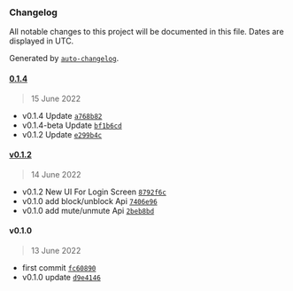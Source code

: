 ### Changelog

All notable changes to this project will be documented in this file. Dates are displayed in UTC.

Generated by [`auto-changelog`](https://github.com/CookPete/auto-changelog).

#### [0.1.4](https://git.echelon4.space/sk7n4k3d/fedispace/compare/v0.1.2...0.1.4)

> 15 June 2022

- v0.1.4 Update [`a768b82`](https://git.echelon4.space/sk7n4k3d/fedispace/commit/a768b8284eb509c42fb79ce95e219b2724bfd847)
- v0.1.4-beta Update [`bf1b6cd`](https://git.echelon4.space/sk7n4k3d/fedispace/commit/bf1b6cdf0d921760de6f9df49521f8dab2aa9f9a)
- v0.1.2 Update [`e299b4c`](https://git.echelon4.space/sk7n4k3d/fedispace/commit/e299b4c388d72a6fac97bef6e39a710ede65c928)

#### [v0.1.2](https://git.echelon4.space/sk7n4k3d/fedispace/compare/v0.1.0...v0.1.2)

> 14 June 2022

- v0.1.2 New UI For Login Screen [`8792f6c`](https://git.echelon4.space/sk7n4k3d/fedispace/commit/8792f6c8bbf3e820fba39f185effb29ef620f4c0)
- v0.1.0 add block/unblock Api [`7406e96`](https://git.echelon4.space/sk7n4k3d/fedispace/commit/7406e960b2032bef1a697a3bd22b0d121b486520)
- v0.1.0 add mute/unmute Api [`2beb8bd`](https://git.echelon4.space/sk7n4k3d/fedispace/commit/2beb8bd88544add69c48d331f19f94b528a9c4ec)

#### v0.1.0

> 13 June 2022

- first commit [`fc60890`](https://git.echelon4.space/sk7n4k3d/fedispace/commit/fc60890c45de1402f7d130cae913d3ab16fc6959)
- v0.1.0 update [`d9e4146`](https://git.echelon4.space/sk7n4k3d/fedispace/commit/d9e4146047258b51262fda208a6af9d850fee7bc)
